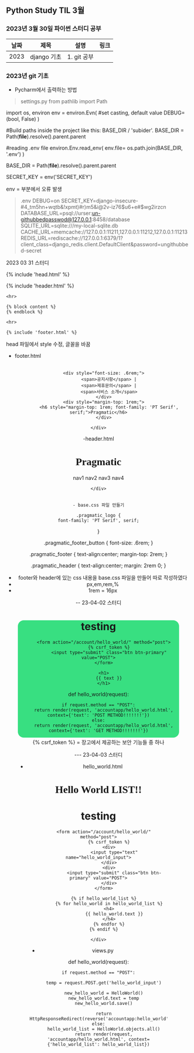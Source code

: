 ## Python Study TIL 3월 

###  2023년 3월 30일 파이썬 스터디 공부 
| 날짜       | 제목               | 설명                                | 링크                                                                             |
| ---------- | ------------------ | ----------------------------------- | -------------------------------------------------------------------------------- |
| 2023 | django 기초  | 1. git 공부          |  |   |

### 2023년  git 기초 

* Pycharm에서 출력하는 방법 
> 	settings.py
from pathlib import Path

import os, environ
env = environ.Evn(
    #set casting, default value
    DEBUG=(bool, False)
)


#Build paths inside the project like this: BASE_DIR / 'subider'.
BASE_DIR = Path(__file__).resolve().parent.parent

#reading .env file
environ.Env.read_env(
    env.file= os.path.join(BASE_DIR, '.env')
)

BASE_DIR = Path(__file__).resolve().parent.parent

SECRET_KEY = env('SECRET_KEY')

env = 부분에서 오류 발생

> 	.env
DEBUG=on
SECRET_KEY=django-insecure-#4_tm5hn+wqtb&!xpmt)#r)m5&i@2v-iz76$u6+e#$wg2irzcn
DATABASE_URL=psql://urser:un-githubbedpasswod@127.0.0.1:8458/database
SQLITE_URL=sqlite:///my-local-sqlite.db
CACHE_URL=memcache://127.0.0.1:11211,127.0.0.1:11212,127.0.0.1:11213
REDIS_URL=rediscache://127.0.0.1:6379/1?client_class=django_redis.client.DefaultClient&password=ungithubbed-secret

2023 03 31 스터디

<!DOCTYPE html>
<html lang="ko">

{% include 'head.html' %}

<body>
    {% include 'header.html' %}

    <hr>

    {% block content %}
    {% endblock %}

    <hr>

    {% include 'footer.html' %}
</body>
</html>

head 파일에서 style 수정, 글꼴을 바꿈

- footer.html
<div style="text-align:center; margin-top: 2rem;">

        <div style="font-size: .6rem;">
            <span>공지사항</span> |
            <span>제휴문의</span> |
            <span>서비스 소개</span>
        </div>
        <div style="margin-top: 1rem;">
            <h6 style="margin-top: 1rem; font-family: 'PT Serif', serif;">Pragmatic</h6>
        </div>

    </div>

-header.html
<div style="text-align:center; margin: 2rem 0;">
        <div>
            <h1 style="font-family: 'PT Serif', serif;">Pragmatic</h1>
        </div>
        <div>
            <span>nav1</span>
            <span>nav2</span>
            <span>nav3</span>
            <span>nav4</span>
        </div>

    </div>


    - base.css 파일 만들기

    .pragmatic_logo {
    font-family: 'PT Serif', serif;
}

.pragmatic_footer_button {
     font-size: .6rem;
}

.pragmatic_footer {
     text-align:center; margin-top: 2rem;
}

.pragmatic_header {
    text-align:center;
    margin: 2rem 0;
}

- footer와 header에 있는 css 내용을 base.css 파일을 만들어 따로 작성하였다
- px,em,rem,%
- 1rem = 16px

-- 23-04-02 스터디

<div style="height: 20rem; background-color: #38df81; border-radius: 1rem; margin: 2rem;">
        <h1>
          testing
        </h1>

        <form action="/account/hello_world/" method="post">
            {% csrf_token %}
            <input type="submit" class="btn btn-primary" value="POST">
        </form>

        <h1>
            {{ text }}
        </h1>


def hello_world(request):

    if request.method == "POST":
        return render(request, 'accountapp/hello_world.html', context={'text': 'POST METHOD!!!!!!!'})
    else:
        return render(request, 'accountapp/hello_world.html', context={'text': 'GET METHOD!!!!!!!'})

{% csrf_token %}
= 장고에서 제공하는 보안 기능들 중 하나


--- 23-04-03 스터디

- hello_world.html

<div style="border-radius: 1rem; margin: 2rem; text-align: center">
        <h1 style="font-family: 'PT Serif, cursive;">
            Hello World LIST!!
        </h1>
        <h1>
          testing
        </h1>

        <form action="/account/hello_world/" method="post">
            {% csrf_token %}
            <div>
                <input type="text" name="hello_world_input">
            </div>
            <div>
                <input type="submit" class="btn btn-primary" value="POST">
            </div>
        </form>

        {% if hello_world_list %}
            {% for hello_world in hello_world_list %}
            <h4>
                {{ hello_world.text }}
            </h4>
            {% endfor %}
        {% endif %}

    </div>

- views.py

def hello_world(request):

    if request.method == "POST":

        temp = request.POST.get('hello_world_input')

        new_hello_world = HelloWorld()
        new_hello_world.text = temp
        new_hello_world.save()

        return HttpResponseRedirect(reverse('accountapp:hello_world'))
    else:
        hello_world_list = HelloWorld.objects.all()
        return render(request, 'accountapp/hello_world.html', context={'hello_world_list': hello_world_list})



